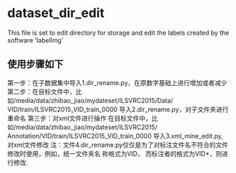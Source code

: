 # dataset_dir_edit
This file is set to edit  directory for  storage and edit the labels created by the software 'labelImg'
## 使用步骤如下
第一步：在子数据集中导入1.dir_rename.py，在原数字基础上进行增加或者减少
第二步：在目标文件中，比如/media/data/zhibao_jiao/mydateset/ILSVRC2015/Data/
                      VID/train/ILSVRC2015_VID_train_0000
       导入2.dir_rename.py，对子文件夹进行重命名
第三步：对xml文件进行操作
       在目标文件中，比如/media/data/zhibao_jiao/mydateset/ILSVRC2015/
       Annotation/VID/train/ILSVRC2015_VID_train_0000
       导入3.xml_mine_edit.py, 对xml文件修改
注：文件4.dir_rename.py仅仅是为了对标注文件名不符合的文件修改时使用，例如，统一文件夹名
   称格式为VID， 而标注者的格式为VID*，则进行修改.